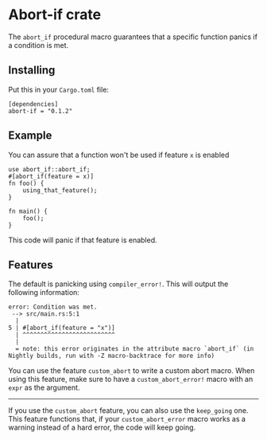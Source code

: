 # Abort-if crate

The `abort_if` procedural macro guarantees that a specific function panics if a condition is met.

## Installing

Put this in your `Cargo.toml` file:

```
[dependencies]
abort-if = "0.1.2"
```

## Example

You can assure that a function won't be used if feature `x` is enabled

```
use abort_if::abort_if;
#[abort_if(feature = x)]
fn foo() {
	using_that_feature();
}

fn main() {
	foo();
}
```

This code will panic if that feature is enabled.

## Features

The default is panicking using `compiler_error!`. This will output the following information:

```
error: Condition was met.
 --> src/main.rs:5:1
  |
5 | #[abort_if(feature = "x")]
  | ^^^^^^^^^^^^^^^^^^^^^^^^^^
  |
  = note: this error originates in the attribute macro `abort_if` (in Nightly builds, run with -Z macro-backtrace for more info)
```

You can use the feature `custom_abort` to write a custom abort macro. When using this feature, make sure to have a `custom_abort_error!` macro with an `expr` as the argument.

---

If you use the `custom_abort` feature, you can also use the `keep_going` one. This feature functions that, if your `custom_abort_error` macro works as a warning instead of a hard error, the code will keep going.
